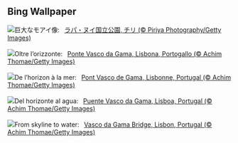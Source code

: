 ## Bing Wallpaper
![](https://www.bing.com/th?id=OHR.RapaNuiSunrise_JA-JP2119516419_UHD.jpg&w=1000)巨大なモアイ像:&nbsp;&ensp;[ラパ・ヌイ国立公園, チリ (© Piriya Photography/Getty Images)](https://www.bing.com/th?id=OHR.RapaNuiSunrise_JA-JP2119516419_UHD.jpg)
<br><br/>
![](https://www.bing.com/th?id=OHR.BridgeLisbon_IT-IT5048654702_UHD.jpg&w=1000)Oltre l’orizzonte:&nbsp;&ensp;[Ponte Vasco da Gama, Lisbona, Portogallo (© Achim Thomae/Getty Images)](https://www.bing.com/th?id=OHR.BridgeLisbon_IT-IT5048654702_UHD.jpg)
<br><br/>
![](https://www.bing.com/th?id=OHR.BridgeLisbon_FR-FR9704936027_UHD.jpg&w=1000)De l’horizon à la mer:&nbsp;&ensp;[Pont Vasco de Gama, Lisbonne, Portugal (© Achim Thomae/Getty Images)](https://www.bing.com/th?id=OHR.BridgeLisbon_FR-FR9704936027_UHD.jpg)
<br><br/>
![](https://www.bing.com/th?id=OHR.BridgeLisbon_ES-ES6670987033_UHD.jpg&w=1000)Del horizonte al agua:&nbsp;&ensp;[Puente Vasco da Gama, Lisboa, Portugal (© Achim Thomae/Getty Images)](https://www.bing.com/th?id=OHR.BridgeLisbon_ES-ES6670987033_UHD.jpg)
<br><br/>
![](https://www.bing.com/th?id=OHR.BridgeLisbon_EN-GB4169546026_UHD.jpg&w=1000)From skyline to water:&nbsp;&ensp;[Vasco da Gama Bridge, Lisbon, Portugal (© Achim Thomae/Getty Images)](https://www.bing.com/th?id=OHR.BridgeLisbon_EN-GB4169546026_UHD.jpg)
<br><br/>
